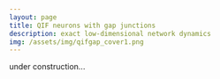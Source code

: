 ```yaml
---
layout: page
title: QIF neurons with gap junctions
description: exact low-dimensional network dynamics
img: /assets/img/qifgap_cover1.png
---
```


under construction...

